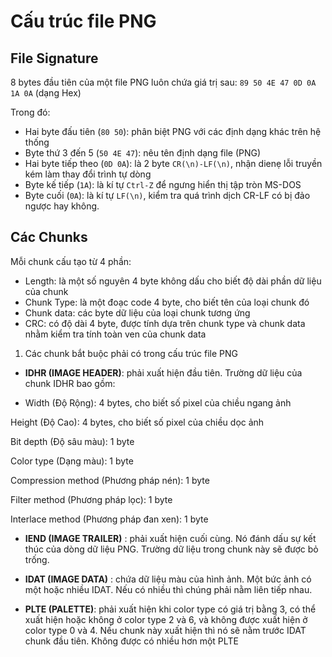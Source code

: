 # Cấu trúc file PNG

## File Signature

8 bytes đầu tiên của một file PNG luôn chứa giá trị sau: `89 50 4E 47 0D 0A 1A 0A` (dạng Hex)

Trong đó:

- Hai byte đấu tiên (`80 50`): phân biệt PNG với các định dạng khác trên hệ thống
- Byte thứ 3 đến 5 (`50 4E 47`): nêu tên định dạng file (PNG)
- Hai byte tiếp theo (`0D 0A`): là 2 byte `CR(\n)-LF(\n)`, nhận dienẹ lỗi truyền kém làm thay đổi trình tự dòng
- Byte kế tiếp (`1A`): là kí tự `Ctrl-Z` để ngưng hiển thị tập tròn MS-DOS
- Byte cuối (`0A`): là kí tự `LF(\n)`, kiểm tra quá trình dịch CR-LF có bị đảo ngược hay không.

## Các Chunks

Mỗi chunk cấu tạo từ 4 phần: 

 - Length: là một số nguyên 4 byte không dấu cho biết độ dài phần dữ liệu của chunk
 - Chunk Type: là một đoạc code 4 byte, cho biết tên của loại chunk đó
 - Chunk data: các byte dữ liệu của loại chunk tương ứng
 - CRC: có độ dài 4 byte, được tính dựa trên chunk type và chunk data nhằm kiểm tra tính toàn ven của chunk data

1. Các chunk bắt buộc phải có trong cấu trúc file PNG

- **IDHR (IMAGE HEADER)**: phải xuất hiện đầu tiên. Trường dữ liệu của chunk IDHR bao gồm: 

- Width (Độ Rộng): 4 bytes, cho biết số pixel của chiều ngang ảnh

Height (Độ Cao): 4 bytes, cho biết số pixel của chiều dọc ảnh

Bit depth (Độ sâu màu): 1 byte

Color type (Dạng màu): 1 byte

Compression method (Phương pháp nén): 1 byte

Filter method (Phương pháp lọc): 1 byte

Interlace method (Phương pháp đan xen): 1 byte

- **IEND (IMAGE TRAILER)** : phải xuất hiện cuối cùng. Nó đánh dấu sự kết thúc của dòng dữ liệu PNG. Trường dữ liệu trong chunk này sẽ được bỏ trống.

- **IDAT (IMAGE DATA)** : chứa dữ liệu màu của hình ảnh. Một bức ảnh có một hoặc nhiều IDAT. Nếu có nhiều thì chúng phải nằm liên tiếp nhau.

- **PLTE (PALETTE)**: phải xuất hiện khi color type có giá trị bằng 3, có thể xuất hiện hoặc không ở color type 2 và 6, và không được xuất hiện ở color type 0 và 4. Nếu chunk này xuất hiện thì nó sẽ nằm trước IDAT chunk đầu tiên. Không được có nhiều hơn một PLTE
